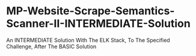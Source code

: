 # MP-Website-Scrape-Semantics-Scanner-II-INTERMEDIATE-Solution
An INTERMEDIATE Solution With The ELK Stack, To The Specified Challenge, After The BASIC Solution
